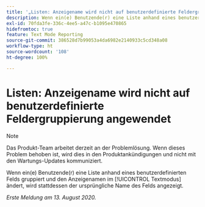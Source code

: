 ```yaml
---
title: '„Listen: Anzeigename wird nicht auf benutzerdefinierte Feldergruppierung angewendet“'
description: Wenn ein(e) Benutzende(r) eine Liste anhand eines benutzerdefinierten Felds gruppiert und den Anzeigenamen im Textmodus ändert, wird stattdessen der ursprüngliche Name des Felds angezeigt.
exl-id: 70fda3fe-336c-4ee5-a47c-b1095e470865
hidefromtoc: true
feature: Text Mode Reporting
source-git-commit: 386528d7b99053a4da6982e2140933c5cd348a08
workflow-type: ht
source-wordcount: '108'
ht-degree: 100%

---
```


# Listen: Anzeigename wird nicht auf benutzerdefinierte Feldergruppierung angewendet

>[!NOTE]
>
>Das Produkt-Team arbeitet derzeit an der Problemlösung. Wenn dieses Problem behoben ist, wird dies in den Produktankündigungen und nicht mit den Wartungs-Updates kommuniziert.

Wenn ein(e) Benutzende(r) eine Liste anhand eines benutzerdefinierten Felds gruppiert und den Anzeigenamen im [!UICONTROL Textmodus] ändert, wird stattdessen der ursprüngliche Name des Felds angezeigt.

_Erste Meldung am 13. August 2020._
